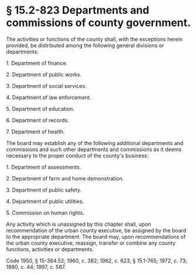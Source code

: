 # § 15.2-823 Departments and commissions of county government.

<p>The activities or functions of the county shall, with the exceptions herein provided, be distributed among the following general divisions or departments:</p><p>1. Department of finance.</p><p>2. Department of public works.</p><p>3. Department of social services.</p><p>4. Department of law enforcement.</p><p>5. Department of education.</p><p>6. Department of records.</p><p>7. Department of health.</p><p>The board may establish any of the following additional departments and commissions and such other departments and commissions as it deems necessary to the proper conduct of the county's business:</p><p>1. Department of assessments.</p><p>2. Department of farm and home demonstration.</p><p>3. Department of public safety.</p><p>4. Department of public utilities.</p><p>5. Commission on human rights.</p><p>Any activity which is unassigned by this chapter shall, upon recommendation of the urban county executive, be assigned by the board to the appropriate department. The board may, upon recommendations of the urban county executive, reassign, transfer or combine any county functions, activities or departments.</p><p>Code 1950, § 15-384.52; 1960, c. 382; 1962, c. 623, § 15.1-765; 1972, c. 73; 1980, c. 44; 1997, c. 587.</p>